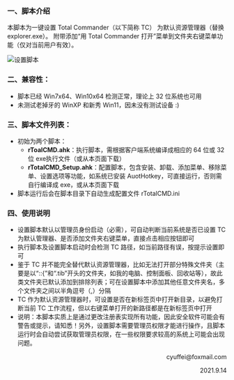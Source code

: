 ### 一、脚本介绍

本脚本为一键设置 Total Commander（以下简称 TC） 为默认资源管理器（替换 explorer.exe）。
附带添加“用 Total Commander 打开”菜单到文件夹右键菜单功能（仅对当前用户有效）。

![设置脚本](https://gitee.com/skycyf/img/raw/master/img/TC-Set.png)
### 二、兼容性：
- 脚本已经 Win7x64、Win10x64 检测正常，理论上 32 位系统也可用
- 未测试老掉牙的 WinXP 和新秀 Win11，因未没有测试设备 :)

### 三、脚本文件列表：
+ 初始为两个脚本：
  - **rToalCMD.ahk**：执行脚本，需根据客户端系统编译成相应的 64 位或 32 位 exe执行文件（或从本页面下载）
  - **rTotalCMD_Setup.ahk**：配置脚本，包含安装、卸载、添加菜单、移除菜单、设置选项等功能，如系统已安装 AuotHotkey，可直接运行，否则需自行编译成 exe，或从本页面下载
+ 脚本运行后会在脚本目录下自动生成配置文件 rTotalCMD.ini

### 四、使用说明
   - 设置脚本默认以管理员身份启动（必需），可自动判断当前系统是否已设置 TC 为默认管理器、是否添加文件夹右键菜单，直接点击相应按钮即可
   - 执行脚本及设置脚本启动时会检测 TC 路径，如当前路径有误，按提示设置即可
   - 鉴于 TC 并不能完全替代默认资源管理器，比如无法打开部分特殊文件夹（主要是以“::{”和“.tib”开头的文件夹，如我的电脑、控制面板、回收站等），故此类文件夹已默认添加到排除列表；可在设置脚本中添加其他任意文件夹名，多个文件夹之间以半角逗号（,）分隔
   - TC 作为默认资源管理器时，可设置是否在新标签页中打开新目录，以避免打断当前 TC 工作流程，但以右键菜单打开的新路径都是在新标签页中打开
   - 说明：本脚本实质上是通过更改注册表实现所有功能，因此安全软件可能会有警告或提示，请知悉！另外，设置脚本需要管理员权限才能进行操作，且脚本运行时会自动尝试获取管理员权限，在一些权限要求较高的系统上可能会出现问题。

<p align="right">cyuffei@foxmail.com</p>
<p align="right">2021.9.14</p>
